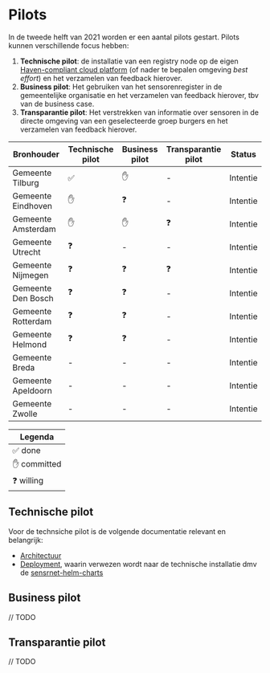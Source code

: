 # Pilots

In de tweede helft van 2021 worden er een aantal pilots gestart. Pilots kunnen verschillende focus hebben:

1. **Technische pilot**: de installatie van een registry node op de eigen [Haven-compliant cloud platform](https://haven.commonground.nl/) (of nader te bepalen omgeving _best effort_) en het verzamelen van feedback hierover.
2. **Business pilot**:  Het gebruiken van het sensorenregister in de gemeentelijke organisatie en het verzamelen van feedback hierover, tbv van de business case.
3. **Transparantie pilot**: Het verstrekken van informatie over sensoren in de directe omgeving van een geselecteerde groep burgers en het verzamelen van feedback hierover.

| Bronhouder         | Technische pilot   | Business pilot | Transparantie pilot | Status   |
| ------------------ | ------------------ | -------------- | ------------------- | -------- |
| Gemeente Tilburg   | :white_check_mark: | :raised_hand:  | -                   | Intentie |
| Gemeente Eindhoven | :raised_hand:      | :question:     | -                   | Intentie |
| Gemeente Amsterdam | :raised_hand:      | :raised_hand:  | :question:          | Intentie |
| Gemeente Utrecht   | :question:         | -              | -                   | Intentie |
| Gemeente Nijmegen  | :question:         | :question:     | :question:          | Intentie |
| Gemeente Den Bosch | :question:         | :question:     | -                   | Intentie |
| Gemeente Rotterdam | :question:         | :question:     | -                   | Intentie |
| Gemeente Helmond   | :question:         | :question:     | -                   | Intentie |
| Gemeente Breda     | -                  | -              | -                   | Intentie |
| Gemeente Apeldoorn | -                  | -              | -                   | Intentie |
| Gemeente Zwolle    | -                  | -              | -                   | Intentie |

| Legenda                 |
| ----------------------- |
| :white_check_mark: done |
| :raised_hand: committed |
| :question: willing      |

## Technische pilot

Voor de technsiche pilot is de volgende documentatie relevant en belangrijk:

- [Architectuur](Architecture.md)
- [Deployment](Deployment.md), waarin verwezen wordt naar de technische installatie dmv de [sensrnet-helm-charts](https://github.com/kadaster-labs/sensrnet-helm-charts)

## Business pilot

// TODO

## Transparantie pilot

// TODO
